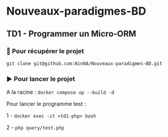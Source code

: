 # Nouveaux-paradigmes-BD

## TD1 - Programmer un Micro-ORM

### 🚀 Pour récupérer le projet

`git clone git@github.com:Nin0A/Nouveaux-paradigmes-BD.git`

### ▶️ Pour lancer le projet

A la racine : `docker compose up --build -d`

Pour lancer le programme test :

1 - `docker exec -it <td1-php> bash`

2 - `php query/test.php`
